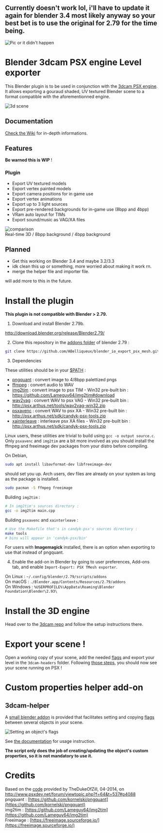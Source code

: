 ## Currently doesn't work lol, i'll have to update it again for blender 3.4 most likely anyway so your best bet is to use the original for 2.79 for the time being.

![Pic or it didn't happen](https://wiki.arthus.net/assets/blender-psx.jpg)

# Blender 3dcam PSX engine Level exporter

This Blender plugin is to be used in conjunction with the [3dcam PSX engine](https://github.com/ABelliqueux/3dcam-headers).  
It allows exporting a gouraud shaded, UV textured Blender scene to a format compatible with the aforementionned engine.  

![3d scene](https://wiki.arthus.net/assets/demo.gif)

## Documentation

[Check the Wiki](https://github.com/ABelliqueux/blender_io_export_psx_mesh/wiki) for in-depth informations.

## Features

**Be warned this is WIP** !

### Plugin

  * Export UV textured models
  * Export vertex painted models
  * Export camera positions for in game use
  * Export vertex animations
  * Export up to 3 light sources
  * Export pre-rendered backgrounds for in-game use (8bpp and 4bpp)
  * VRam auto layout for TIMs
  * Export sound/music as VAG/XA files

![comparison](https://wiki.arthus.net/assets/rt-8b-4b.gif)  
Real-time 3D / 8bpp background / 4bpp background

## Planned

  * Get this working on Blender 3.4 and maybe 3.2/3.3
  * idk clean this up or something, more worried about making it work rn.
  * merge the helper file and importer file.
  
  will add more to this in the future.

# Install the plugin

**This plugin is not compatible with Blender > 2.79.**

1. Download and install Blender 2.79b.

http://download.blender.org/release/Blender2.79/

2. Clone this repository in the [addons folder](https://docs.blender.org/manual/en/latest/advanced/blender_directory_layout.html) of blender 2.79 :

```bash
git clone https://github.com/ABelliqueux/blender_io_export_psx_mesh.git
```

3. Dependencies 

These utilities should be in your [$PATH](https://stackoverflow.com/questions/44272416/how-to-add-a-folder-to-path-environment-variable-in-windows-10-with-screensho#44272417) :

  * [pngquant](https://pngquant.org/) : convert image to 4/8bpp palettized pngs
  * [ffmpeg](https://ffmpeg.org/) : convert audio to WAV
  * [img2tim](https://github.com/Lameguy64/img2tim) : convert image to psx TIM - Win32 pre-built bin : https://github.com/Lameguy64/img2tim#download
  * [wav2vag](https://github.com/ColdSauce/psxsdk/blob/master/tools/wav2vag.c) : convert WAV to psx VAG - Win32 pre-built bin :  http://psx.arthus.net/tools/wav2vag-win32.zip
  * [psxavenc](https://github.com/ABelliqueux/candyk-psx/tree/master/toolsrc/psxavenc) : convert WAV to psx XA  - Win32 pre-built bin :  http://psx.arthus.net/sdk/candyk-psx-tools.zip
  * [xainterleave](https://github.com/ABelliqueux/candyk-psx/tree/master/toolsrc/xainterleave) : interleave psx XA files - Win32 pre-built bin :  http://psx.arthus.net/sdk/candyk-psx-tools.zip

Linux users, these utilities are trivial to build using `gcc -o output source.c`.  
Only `psxavenc` and `img2tim` are a bit more involved as you should install the ffmpeg and freeimage dev packages from your distro before compiling.  

On Debian,

```bash
sudo apt install libavformat-dev libfreeimage-dev
```

should set you up. Arch users, dev files are already on your system as long as the package is installed.

```bash
sudo pacman -S ffmpeg freeimage
```

Building `img2tim` :

```bash
# In img2tim's sources directory :
gcc -o img2tim main.cpp
```

Building `psxavenc` and `xainterleave` :

```bash
# Use the Makefile that's in candyk-psx's sources directory :
make tools
# bins will appear in 'candyk-psx/bin'
```

For users with **Imagemagick** installed, there is an option when exporting to use that instead of pngquant.  

4. Enable the add-on in Blender by going to user preferences, Add-ons tab, and enable `Import-Export: PSX TMesh exporter`.  

On Linux : `~/.config/blender/2.79/scripts/addons`  
On macOS : `./Blender.app/Contents/Resources/2.79/addons`  
On Windows : `%USERPROFILE%\AppData\Roaming\Blender Foundation\Blender\2.93\`  

# Install the 3D engine

Head over to the [3dcam repo](https://github.com/ABelliqueux/3dcam-headers) and follow the setup instructions there.

# Export your scene !

Open a working copy of your scene, add the needed [flags](https://github.com/ABelliqueux/blender_io_export_psx_mesh/wiki/Flags) and export your level in the `3dcam-headers` folder.
Following [those steps](https://github.com/ABelliqueux/3dcam-headers#compiling), you should now see your scene running on PSX !

# Custom properties helper add-on

## 3dcam-helper

A [small blender addon](https://github.com/ABelliqueux/blender_io_export_psx_mesh/blob/main/3dcam-engine-helper.py) is provided that facilitates setting and copying [flags](https://github.com/ABelliqueux/blender_io_export_psx_mesh/wiki/Flags) between several objects in your scene.

![Setting an object's flags](https://wiki.arthus.net/assets/3dcam-helper-flags.gif)  

See [the documentation](https://github.com/ABelliqueux/blender_io_export_psx_mesh/wiki/Flags#3dcam-helper) for usage instruction.

**The script only does the job of creating/updating the object's custom properties, so it is not mandatory to use it.**

# Credits

Based on the [code](https://pastebin.com/suU9DigB) provided by TheDukeOfZill, 04-2014, on http://www.psxdev.net/forum/viewtopic.php?f=64&t=537#p4088  
pngquant : [https://github.com/kornelski/pngquant](https://github.com/kornelski/pngquant)  
img2tim : [https://github.com/Lameguy64/img2tim](https://github.com/Lameguy64/img2tim)  
Freeimage : [https://freeimage.sourceforge.io/](https://freeimage.sourceforge.io/)  
